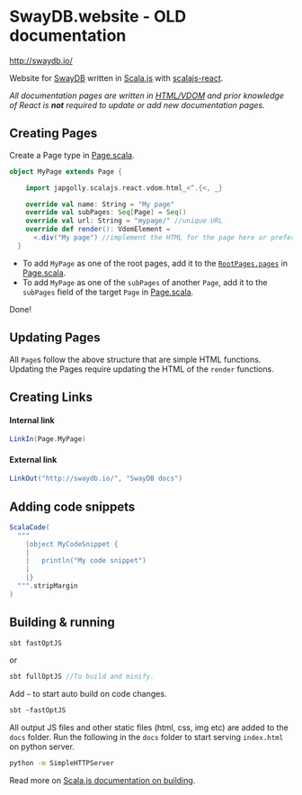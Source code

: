 # SwayDB.website - OLD documentation

http://swaydb.io/


Website for [SwayDB](https://github.com/simerplaha/SwayDB) written in [Scala.js](https://www.scala-js.org/) 
with [scalajs-react](https://github.com/japgolly/scalajs-react).

*All documentation pages are written in [HTML/VDOM](https://github.com/japgolly/scalajs-react/blob/master/doc/VDOM.md) 
and prior knowledge of React is **not** required to update or add new documentation pages.*


## Creating Pages

Create a Page type in [Page.scala](https://github.com/simerplaha/SwayDB.io/blob/master/src/main/scala/swaydb/io/Page.scala).

```scala
object MyPage extends Page {

    import japgolly.scalajs.react.vdom.html_<^.{<, _}

    override val name: String = "My page"
    override val subPages: Seq[Page] = Seq()
    override val url: String = "mypage/" //unique URL
    override def render(): VdomElement =
      <.div("My page") //implement the HTML for the page here or preferably in another object type.
  }
```

- To add `MyPage` as one of the root pages, add it to the 
[`RootPages.pages`](https://github.com/simerplaha/SwayDB.io/blob/master/src/main/scala/swaydb/io/Page.scala#L39) in 
[Page.scala](https://github.com/simerplaha/SwayDB.io/blob/master/src/main/scala/swaydb/io/Page.scala).
- To add `MyPage` as one of the `subPages` of another `Page`, add it to the `subPages` field of the target `Page` in
[Page.scala](https://github.com/simerplaha/SwayDB.io/blob/master/src/main/scala/swaydb/io/Page.scala).

Done!

## Updating Pages
All `Page`s follow the above structure that are simple HTML functions. Updating
the Pages require updating the HTML of the `render` functions.

## Creating Links 

#### Internal link
```scala
LinkIn(Page.MyPage)
```

#### External link
```scala
LinkOut("http://swaydb.io/", "SwayDB docs")
```

## Adding code snippets

```scala
ScalaCode(
  """
    |object MyCodeSnippet {
    |
    |   println("My code snippet")
    |
    |}
  """.stripMargin
)
```

## Building & running

```scala
sbt fastOptJS
```
or
```scala
sbt fullOptJS //To build and minify.
```

Add `~` to start auto build on code changes. 

```scala
sbt ~fastOptJS
```

All output JS files and other static files (html, css, img etc) are added to the `docs` folder. 
Run the following in the `docs` folder to start serving `index.html` on python server.

```bash
python -m SimpleHTTPServer
```

Read more on [Scala.js documentation on building](https://www.scala-js.org/doc/project/building.html).
